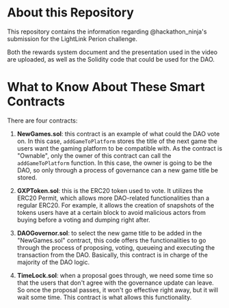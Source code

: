 # About this Repository

This repository contains the information regarding @hackathon_ninja's submission for the LightLink Perion challenge.

Both the rewards system document and the presentation used in the video are uploaded, as well as the Solidity code that could be used for the DAO.

# What to Know About These Smart Contracts

There are four contracts:

1. **NewGames.sol**: this contract is an example of what could the DAO vote on. In this case, `addGameToPlatform` stores the title of the next game the users want the gaming platform to be compatible with. As the contract is "Ownable", only the owner of this contract can call the `addGameToPlatform` function. In this case, the owner is going to be the DAO, so only through a process of governance can a new game title be stored.

2. **GXPToken.sol**: this is the ERC20 token used to vote. It utilizes the ERC20 Permit, which allows more DAO-related functionalities than a regular ERC20. For example, it allows the creation of snapshots of the tokens users have at a certain block to avoid malicious actors from buying before a voting and dumping right after.

3. **DAOGovernor.sol**: to select the new game title to be added in the "NewGames.sol" contract, this code offers the functionalities to go through the process of proposing, voting, queueing and executing the transaction from the DAO. Basically, this contract is in charge of the majority of the DAO logic.

4. **TimeLock.sol**: when a proposal goes through, we need some time so that the users that don't agree with the governance update can leave. So once the proposal passes, it won't go effective right away, but it will wait some time. This contract is what allows this functionality.
